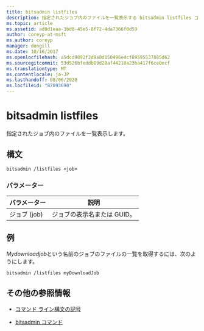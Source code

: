 ```yaml
---
title: bitsadmin listfiles
description: 指定されたジョブ内のファイルを一覧表示する bitsadmin listfiles コマンドの参照記事です。
ms.topic: article
ms.assetid: ad0d1eaa-3bd8-45e5-8f72-4da7366f0d59
author: coreyp-at-msft
ms.author: coreyp
manager: dongill
ms.date: 10/16/2017
ms.openlocfilehash: a5dcd9092f2d9a8d150496e4cf89595537885d62
ms.sourcegitcommit: 53d526bfeddb89d28af44210a23ba417f6ce0ecf
ms.translationtype: MT
ms.contentlocale: ja-JP
ms.lasthandoff: 08/06/2020
ms.locfileid: "87893690"
---
```

# <a name="bitsadmin-listfiles"></a>bitsadmin listfiles

指定されたジョブ内のファイルを一覧表示します。

## <a name="syntax"></a>構文

```
bitsadmin /listfiles <job>
```

### <a name="parameters"></a>パラメーター

| パラメーター | 説明 |
| -------------- | -------------- |
| ジョブ (job) | ジョブの表示名または GUID。 |

## <a name="examples"></a>例

*Mydownloadjob*という名前のジョブのファイルの一覧を取得するには、次のようにします。

```
bitsadmin /listfiles myDownloadJob
```

## <a name="additional-references"></a>その他の参照情報

- [コマンド ライン構文の記号](command-line-syntax-key.md)

- [bitsadmin コマンド](bitsadmin.md)
